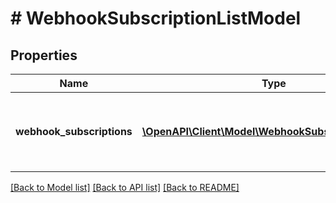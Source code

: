 # # WebhookSubscriptionListModel

## Properties

Name | Type | Description | Notes
------------ | ------------- | ------------- | -------------
**webhook_subscriptions** | [**\OpenAPI\Client\Model\WebhookSubscriptionModel[]**](WebhookSubscriptionModel.md) | List of webhook subscriptions according to your filter query. | [optional]

[[Back to Model list]](../../README.md#models) [[Back to API list]](../../README.md#endpoints) [[Back to README]](../../README.md)
